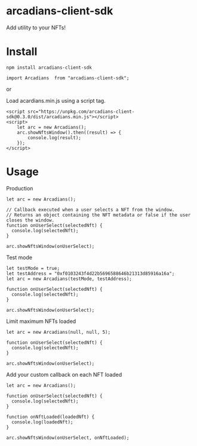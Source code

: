 # arcadians-client-sdk

Add utility to your NFTs!

# Install

```
npm install arcadians-client-sdk
```

```
import Arcadians  from "arcadians-client-sdk";
```

or

Load acardians.min.js using a script tag.

```
<script src="https://unpkg.com/arcadians-client-sdk@0.3.0/dist/arcadians.min.js"></script>
<script>
    let arc = new Arcadians();
    arc.showNftsWindow().then((result) => {
        console.log(result);
    });
</script>
```

# Usage

Production

```
let arc = new Arcadians();

// Callback executed when a user selects a NFT from the window.
// Returns an object containing the NFT metadata or false if the user closes the window.
function onUserSelect(selectedNft) {
  console.log(selectedNft);
}

arc.showNftsWindow(onUserSelect);
```

Test mode

```
let testMode = true;
let testAddress = "0xf0103243f4d22b5696588646b21313d85916a16a";
let arc = new Arcadians(testMode, testAddress);

function onUserSelect(selectedNft) {
  console.log(selectedNft);
}

arc.showNftsWindow(onUserSelect);
```

Limit maximum NFTs loaded

```
let arc = new Arcadians(null, null, 5);

function onUserSelect(selectedNft) {
  console.log(selectedNft);
}

arc.showNftsWindow(onUserSelect);
```

Add your custom callback on each NFT loaded

```
let arc = new Arcadians();

function onUserSelect(selectedNft) {
  console.log(selectedNft);
}

function onNftLoaded(loadedNft) {
  console.log(loadedNft);
}

arc.showNftsWindow(onUserSelect, onNftLoaded);
```